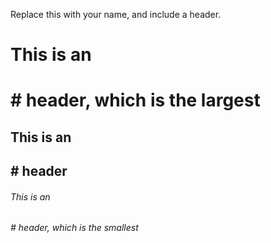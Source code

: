 Replace this with your name, and include a header.
# This is an <h1>#  header, which is the largest
## This is an <h2>#  header
###### This is an <h6>#  header, which is the smallest

